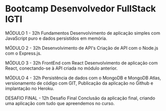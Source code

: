 # Bootcamp Desenvolvedor FullStack IGTI

MÓDULO 1 - 32h
Fundamentos
Desenvolvimento de aplicação simples com JavaScript puro e dados persistidos em memória.

MÓDULO 2 - 32h
Desenvolvimento de API's
Criação de API com o Node.js com o Express.js.

MÓDULO 3 - 32h
FrontEnd com React
Desenvolvimento de aplicação com React, conectando-se à API criada no módulo anterior.

MÓDULO 4 - 32h
Persistência de dados com o MongoDB e MongoDB Atlas, versionamento de código com GIT, Publicação da aplicação no Github e implantação no Heroku.

DESAFIO FINAL - 12h
Desafio Final
Conclusão da aplicação final, criando uma aplicação com tudo que apreendemos no curso.
